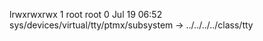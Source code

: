 lrwxrwxrwx 1 root root 0 Jul 19 06:52 sys/devices/virtual/tty/ptmx/subsystem -> ../../../../class/tty
